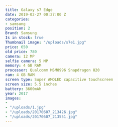 ```yaml
---
title: Galaxy s7 Edge
date: 2019-02-27 00:27:00 Z
categories:
- samsung
position: 2
Brand: Samsung
Is in stock: true
Thumbnail image: "/uploads/s7e1.jpg"
price: 650
old price: 780
camera: 12 MP
selfie camera: 5 MP
memory: 4 GB RAM
processor: Qualcomm MSM8996 Snapdragon 820
ram: 4 GB RAM
screen type: Super AMOLED capacitive touchscreen
screen size: 5.5 inches
battery: 3600mAh
year: 2017
images:
- 
- "/uploads/1.jpg"
- "/uploads/20170607_213426.jpg"
- "/uploads/20170607_213551.jpg"
---
```


